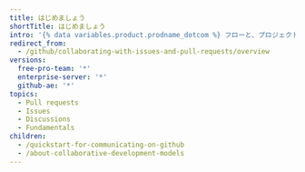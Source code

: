 ```yaml
---
title: はじめましょう
shortTitle: はじめましょう
intro: '{% data variables.product.prodname_dotcom %} フローと、プロジェクトのさまざまなコラボレーションおよびディスカッションの方法について学びます。'
redirect_from:
  - /github/collaborating-with-issues-and-pull-requests/overview
versions:
  free-pro-team: '*'
  enterprise-server: '*'
  github-ae: '*'
topics:
  - Pull requests
  - Issues
  - Discussions
  - Fundamentals
children:
  - /quickstart-for-communicating-on-github
  - /about-collaborative-development-models
---
```


